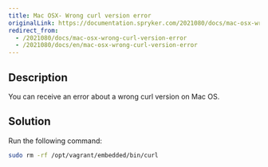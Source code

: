 ```yaml
---
title: Mac OSX- Wrong curl version error
originalLink: https://documentation.spryker.com/2021080/docs/mac-osx-wrong-curl-version-error
redirect_from:
  - /2021080/docs/mac-osx-wrong-curl-version-error
  - /2021080/docs/en/mac-osx-wrong-curl-version-error
---
```


## Description
You can receive an error about a wrong curl version on Mac OS.


## Solution

Run the following command:

```bash
sudo rm -rf /opt/vagrant/embedded/bin/curl
```
